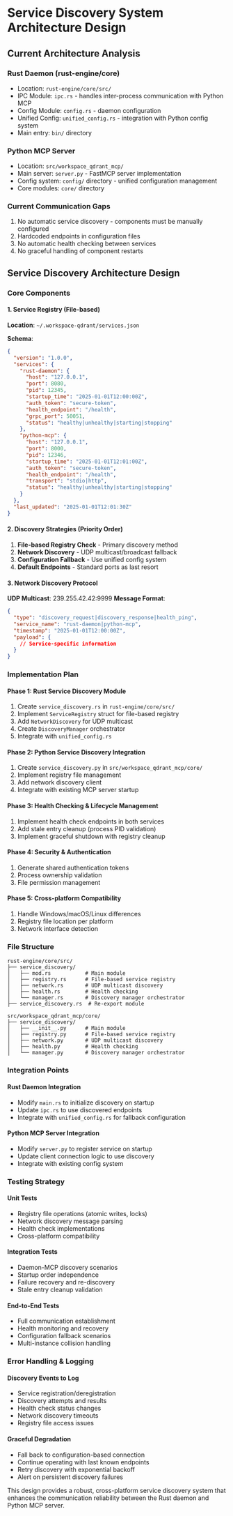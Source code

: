 # Service Discovery System Architecture Design

## Current Architecture Analysis

### Rust Daemon (rust-engine/core)
- Location: `rust-engine/core/src/`
- IPC Module: `ipc.rs` - handles inter-process communication with Python MCP
- Config Module: `config.rs` - daemon configuration
- Unified Config: `unified_config.rs` - integration with Python config system
- Main entry: `bin/` directory

### Python MCP Server
- Location: `src/workspace_qdrant_mcp/`
- Main server: `server.py` - FastMCP server implementation
- Config system: `config/` directory - unified configuration management
- Core modules: `core/` directory

### Current Communication Gaps
1. No automatic service discovery - components must be manually configured
2. Hardcoded endpoints in configuration files
3. No automatic health checking between services
4. No graceful handling of component restarts

## Service Discovery Architecture Design

### Core Components

#### 1. Service Registry (File-based)
**Location**: `~/.workspace-qdrant/services.json`

**Schema**:
```json
{
  "version": "1.0.0",
  "services": {
    "rust-daemon": {
      "host": "127.0.0.1",
      "port": 8080,
      "pid": 12345,
      "startup_time": "2025-01-01T12:00:00Z",
      "auth_token": "secure-token",
      "health_endpoint": "/health",
      "grpc_port": 50051,
      "status": "healthy|unhealthy|starting|stopping"
    },
    "python-mcp": {
      "host": "127.0.0.1", 
      "port": 8000,
      "pid": 12346,
      "startup_time": "2025-01-01T12:01:00Z",
      "auth_token": "secure-token",
      "health_endpoint": "/health",
      "transport": "stdio|http",
      "status": "healthy|unhealthy|starting|stopping"
    }
  },
  "last_updated": "2025-01-01T12:01:30Z"
}
```

#### 2. Discovery Strategies (Priority Order)
1. **File-based Registry Check** - Primary discovery method
2. **Network Discovery** - UDP multicast/broadcast fallback
3. **Configuration Fallback** - Use unified config system
4. **Default Endpoints** - Standard ports as last resort

#### 3. Network Discovery Protocol
**UDP Multicast**: 239.255.42.42:9999
**Message Format**:
```json
{
  "type": "discovery_request|discovery_response|health_ping",
  "service_name": "rust-daemon|python-mcp",
  "timestamp": "2025-01-01T12:00:00Z",
  "payload": {
    // Service-specific information
  }
}
```

### Implementation Plan

#### Phase 1: Rust Service Discovery Module
1. Create `service_discovery.rs` in `rust-engine/core/src/`
2. Implement `ServiceRegistry` struct for file-based registry
3. Add `NetworkDiscovery` for UDP multicast
4. Create `DiscoveryManager` orchestrator
5. Integrate with `unified_config.rs`

#### Phase 2: Python Service Discovery Integration
1. Create `service_discovery.py` in `src/workspace_qdrant_mcp/core/`
2. Implement registry file management
3. Add network discovery client
4. Integrate with existing MCP server startup

#### Phase 3: Health Checking & Lifecycle Management
1. Implement health check endpoints in both services
2. Add stale entry cleanup (process PID validation)
3. Implement graceful shutdown with registry cleanup

#### Phase 4: Security & Authentication
1. Generate shared authentication tokens
2. Process ownership validation
3. File permission management

#### Phase 5: Cross-platform Compatibility
1. Handle Windows/macOS/Linux differences
2. Registry file location per platform
3. Network interface detection

### File Structure

```
rust-engine/core/src/
├── service_discovery/
│   ├── mod.rs           # Main module
│   ├── registry.rs      # File-based service registry
│   ├── network.rs       # UDP multicast discovery
│   ├── health.rs        # Health checking
│   └── manager.rs       # Discovery manager orchestrator
├── service_discovery.rs  # Re-export module

src/workspace_qdrant_mcp/core/
├── service_discovery/
│   ├── __init__.py      # Main module
│   ├── registry.py      # File-based service registry
│   ├── network.py       # UDP multicast discovery
│   ├── health.py        # Health checking
│   └── manager.py       # Discovery manager orchestrator
```

### Integration Points

#### Rust Daemon Integration
- Modify `main.rs` to initialize discovery on startup
- Update `ipc.rs` to use discovered endpoints
- Integrate with `unified_config.rs` for fallback configuration

#### Python MCP Server Integration  
- Modify `server.py` to register service on startup
- Update client connection logic to use discovery
- Integrate with existing config system

### Testing Strategy

#### Unit Tests
- Registry file operations (atomic writes, locks)
- Network discovery message parsing
- Health check implementations
- Cross-platform compatibility

#### Integration Tests
- Daemon-MCP discovery scenarios
- Startup order independence
- Failure recovery and re-discovery
- Stale entry cleanup validation

#### End-to-End Tests
- Full communication establishment
- Health monitoring and recovery
- Configuration fallback scenarios
- Multi-instance collision handling

### Error Handling & Logging

#### Discovery Events to Log
- Service registration/deregistration
- Discovery attempts and results
- Health check status changes
- Network discovery timeouts
- Registry file access issues

#### Graceful Degradation
- Fall back to configuration-based connection
- Continue operating with last known endpoints
- Retry discovery with exponential backoff
- Alert on persistent discovery failures

This design provides a robust, cross-platform service discovery system that enhances the communication reliability between the Rust daemon and Python MCP server.